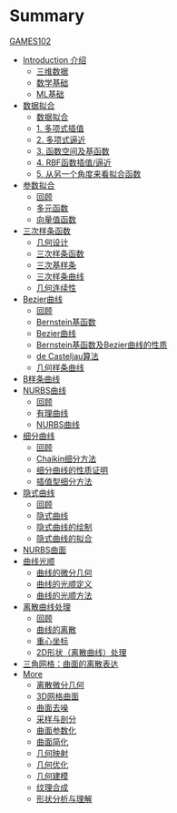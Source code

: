 # Summary

[GAMES102](README.md)

- [Introduction 介绍]()
  - [三维数据](Introduction/3DData.md)
  - [数学基础](Introduction/MathBasic.md)
  - [ML基础](Introduction/MLBaic.md)
- [数据拟合]()
  - [数据拟合](DataFitting/DataFitting.md)
  - [1. 多项式插值](DataFitting/PolynomialInterpolation.md)
  - [2. 多项式逼近](DataFitting/PolynomialApproximation.md)
  - [3. 函数空间及基函数](DataFitting/Funtion.md)
  - [4. RBF函数插值/逼近](DataFitting/RBF.md)
  - [5. 从另一个角度来看拟合函数](DataFitting/NewView.md)
- [参数拟合]()
  - [回顾](ParametricFitting/Review.md)
  - [多元函数](ParametricFitting/Multi.md)
  - [向量值函数](ParametricFitting/VectorValue.md)
- [三次样条函数]()
  - [几何设计](CubicSplines/GeometricDesign.md)
  - [三次样条函数](CubicSplines/CubicSplineFunction.md)
  - [三次基样条](CublicSplines/CubicBasisSpline.md)
  - [三次样条曲线](CublicSplines/CubicSplineCurve.md)
  - [几何连续性](CublicSplines/GeometricContinuity.md)
- [Bezier曲线]()
  - [回顾](BezierCurve/Review.md)
  - [Bernstein基函数](BezierCurve/BernsteinBasisFunction.md)
  - [Bezier曲线](BezierCurve/BezierCurve.md)
  - [Bernstein基函数及Bezier曲线的性质](BezierCurve/Property.md)
  - [de Casteljau算法](BezierCurve/DeCasteljau算法.md)
  - [几何样条曲线](BezierCurve/GeometricSpline.md)
- [B样条曲线](BsplineCurve/BsplineCurve.md)
- [NURBS曲线]()
  - [回顾](NURBS/Review.md)
  - [有理曲线](NURBS/RationalCurve.md)
  - [NURBS曲线](NURBS/NURBS.md)
- [细分曲线]()
  - [回顾](SubdivisionCurves/Review.md)
  - [Chaikin细分方法](SubdivisionCurves/Chaikin.md)
  - [细分曲线的性质证明](SubdivisionCurves/Property.md)
  - [插值型细分方法](SubdivisionCurves/interpolate.md)
- [隐式曲线]()
  - [回顾](ImplicitCurves/Review.md)
  - [隐式曲线](ImplicitCurves/ImplicitCurves.md)
  - [隐式曲线的绘制](ImplicitCurves/Draw.md)
  - [隐式曲线的拟合](ImplicitCurves/Fitting.md)
- [NURBS曲面](SplineSurfaces/SplineSurfaces.md)
- [曲线光顺](CurveFairing/CurveFairing.md)
  - [曲线的微分几何](CurveFairing/DifferentialGeometry.md)
  - [曲线的光顺定义](CurveFairing/What.md)
  - [曲线的光顺方法](CurveFairing/How.md)
- [离散曲线处理]()
  - [回顾](DiscreteCurves/Review.md)
  - [曲线的离散](DiscreteCurves/Discretization.md)
  - [重心坐标](DiscreteCurves/BarycentricCoordinate.md)
  - [2D形状（离散曲线）处理](DiscreteCurves/2D.md)
- [三角网格：曲面的离散表达](TriangularMeshes/TriangularMeshes.md)
- [More]()
  - [离散微分几何](CubicSplines/DiscreteDifferential.md)
  - [3D网格曲面](CubicSplines/LaplacianCoordinates.md)
  - [曲面去噪](CubicSplines/Smoothing.md)
  - [采样与剖分](CubicSplines/Sampling-Tessellation.md)
  - [曲面参数化](CubicSplines/Parameterization.md)
  - [曲面简化](CubicSplines/Simplification.md)
  - [几何映射](CubicSplines/Mapping.md)
  - [几何优化](CubicSplines/Optimization.md)
  - [几何建模](CubicSplines/Modeling.md)
  - [纹理合成](CubicSplines/TextureSynthesis.md)
  - [形状分析与理解](CubicSplines/ShapeAnalysis.md)
  



  
  

    